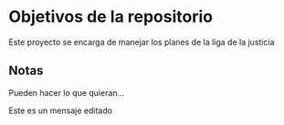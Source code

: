 # Objetivos de la repositorio

Este proyecto se encarga de manejar los planes de la liga de la justicia


## Notas
Pueden hacer lo que quieran...

Este es un mensaje editado
